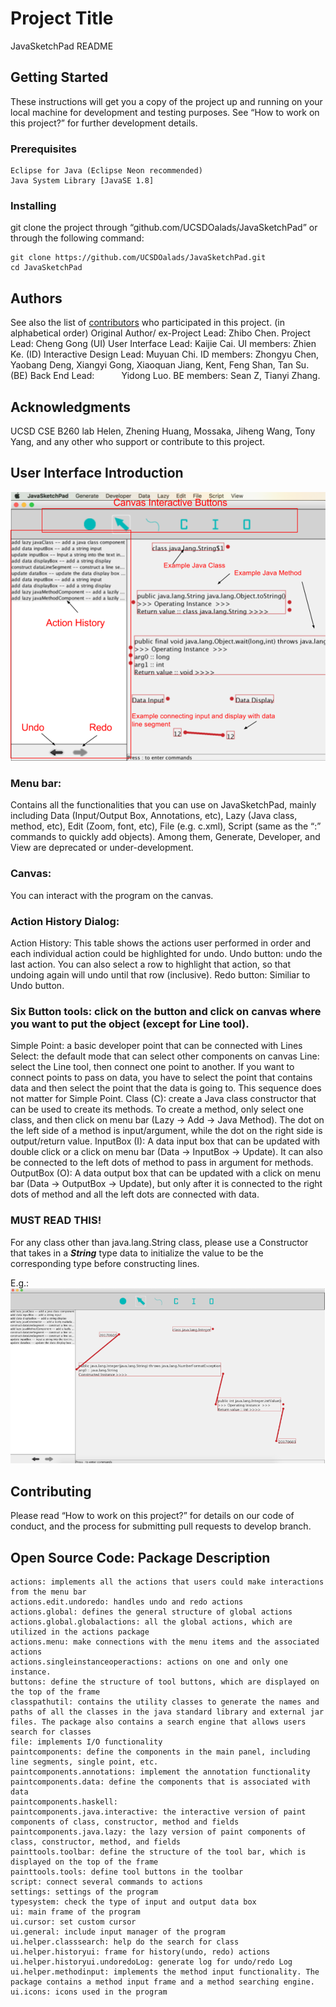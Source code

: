 # Project Title
JavaSketchPad README

## Getting Started

These instructions will get you a copy of the project up and running on your local machine for development and testing purposes. See “How to work on this project?” for further development details. 

### Prerequisites

```
Eclipse for Java (Eclipse Neon recommended)
Java System Library [JavaSE 1.8]
```

### Installing

git clone the project through “github.com/UCSDOalads/JavaSketchPad” or through the following command:

```
git clone https://github.com/UCSDOalads/JavaSketchPad.git
cd JavaSketchPad
```

## Authors

See also the list of [contributors](https://github.com/UCSDOalads/JavaSketchPad/graphs/contributors) who participated in this project.
(in alphabetical order)
Original Author/ ex-Project Lead: Zhibo Chen.
Project Lead: Cheng Gong
(UI) User Interface Lead:     Kaijie Cai.
              UI members:     Zhien Ke.
(ID) Interactive Design Lead: Muyuan Chi.
              ID members:     Zhongyu Chen, Yaobang Deng, Xiangyi Gong, Xiaoquan Jiang, Kent, Feng Shan, Tan Su.
(BE) Back End Lead:           Yidong Luo.
              BE members:     Sean Z, Tianyi Zhang.

## Acknowledgments
UCSD CSE B260 lab
Helen, Zhening Huang, Mossaka, Jiheng Wang, Tony Yang, and any other who support or contribute to this project.

## User Interface Introduction
![alt text](https://github.com/UCSDOalads/JavaSketchPad/blob/demoImage/demo%201.png)
### Menu bar:
Contains all the functionalities that you can use on JavaSketchPad, mainly including Data (Input/Output Box, Annotations, etc), Lazy (Java class, method, etc), Edit (Zoom, font, etc), File (e.g. c.xml), Script (same as the “:” commands to quickly add objects). Among them, Generate, Developer, and View are deprecated or under-development.

### Canvas:
You can interact with the program on the canvas.

### Action History Dialog:
Action History: This table shows the actions user performed in order and each individual action could be highlighted for undo.
Undo button: undo the last action. You can also select a row to highlight that action, so that undoing again will undo until that row (inclusive).
Redo button: Similiar to Undo button.

### Six Button tools: click on the button and click on canvas where you want to put the object (except for Line tool). 
Simple Point: a basic developer point that can be connected with Lines
Select: the default mode that can select other components on canvas
Line: select the Line tool, then connect one point to another. If you want to connect points to pass on data, you have to select the point that contains data and then select the point that the data is going to. This sequence does not matter for Simple Point.
Class (C): create a Java class constructor that can be used to create its methods. To create a method, only select one class, and then click on menu bar (Lazy -> Add -> Java Method). The dot on the left side of a method is input/argument, while the dot on the right side is output/return value.
InputBox (I): A data input box that can be updated with double click or a click on menu bar (Data -> InputBox -> Update). It can also be connected to the left dots of method to pass in argument for methods.
OutputBox (O): A data output box that can be updated with a click on menu bar (Data -> OutputBox -> Update), but only after it is connected to the right dots of method and all the left dots are connected with data.

### MUST READ THIS!
For any class other than java.lang.String class, please use a Constructor that takes in a ***String*** type data to initialize the value to be the corresponding type before constructing lines.

E.g.:
![alt text](https://github.com/UCSDOalads/JavaSketchPad/blob/demoImage/demo%202.png)


## Contributing

Please read “How to work on this project?” for details on our code of conduct, and the process for submitting pull requests to develop branch.

## Open Source Code: Package Description

```
actions: implements all the actions that users could make interactions from the menu bar
actions.edit.undoredo: handles undo and redo actions
actions.global: defines the general structure of global actions
actions.global.globalactions: all the global actions, which are utilized in the actions package
actions.menu: make connections with the menu items and the associated actions
actions.singleinstanceoperactions: actions on one and only one instance.
buttons: define the structure of tool buttons, which are displayed on the top of the frame
classpathutil: contains the utility classes to generate the names and paths of all the classes in the java standard library and external jar files. The package also contains a search engine that allows users search for classes
file: implements I/O functionality
paintcomponents: define the components in the main panel, including line segments, single point, etc.
paintcomponents.annotations: implement the annotation functionality
paintcomponents.data: define the components that is associated with data
paintcomponents.haskell:
paintcomponents.java.interactive: the interactive version of paint components of class, constructor, method and fields
paintcomponents.java.lazy: the lazy version of paint components of class, constructor, method, and fields
painttools.toolbar: define the structure of the tool bar, which is displayed on the top of the frame
painttools.tools: define tool buttons in the toolbar
script: connect several commands to actions
settings: settings of the program
typesystem: check the type of input and output data box
ui: main frame of the program
ui.cursor: set custom cursor 
ui.general: include input manager of the program
ui.helper.classsearch: help do the search for class
ui.helper.historyui: frame for history(undo, redo) actions
ui.helper.historyui.undoredoLog: generate log for undo/redo Log
ui.helper.methodinput: implements the method input functionality. The package contains a method input frame and a method searching engine. 
ui.icons: icons used in the program
```
